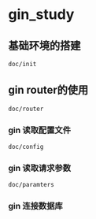 # gin_study

## 基础环境的搭建
```
doc/init
```
## gin router的使用
```
doc/router
```

### gin 读取配置文件

```
doc/config
```

### gin 读取请求参数
```
doc/paramters
```

### gin 连接数据库

